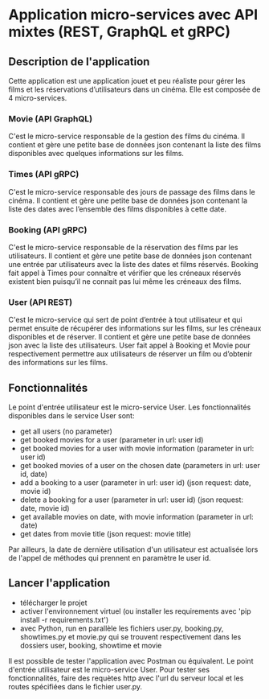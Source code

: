 # Application micro-services avec API mixtes (REST, GraphQL et gRPC)

## Description de l'application
Cette application est une application jouet et peu réaliste pour gérer les films et les réservations d’utilisateurs dans un cinéma. Elle est composée de 4 micro-services.

### Movie (API GraphQL)
C'est le micro-service responsable de la gestion des films du cinéma. Il contient et gère une petite base de données json contenant la liste des films disponibles avec quelques informations sur les films.

### Times (API gRPC)
C'est le micro-service responsable des jours de passage des films dans le cinéma. Il contient et gère une petite base de données json contenant la liste des dates avec l’ensemble des films disponibles à cette date.

### Booking (API gRPC)
C'est le micro-service responsable de la réservation des films par les utilisateurs. Il contient et gère une petite base de données json contenant une entrée par utilisateurs avec la liste des dates et films réservés. Booking fait appel à Times pour connaître et vérifier que les créneaux réservés existent bien puisqu’il ne connait pas lui même les créneaux des films.

### User (API REST)
C'est le micro-service qui sert de point d’entrée à tout utilisateur et qui permet ensuite de récupérer des informations sur les films, sur les créneaux disponibles et de réserver. Il contient et gère une petite base de données json avec la liste des utilisateurs. User fait appel à Booking et Movie pour respectivement permettre aux utilisateurs de réserver un film ou d’obtenir des informations sur les films.


## Fonctionnalités 
Le point d'entrée utilisateur est le micro-service User. Les fonctionnalités disponibles dans le service User sont:
- get all users (no parameter)
- get booked movies for a user (parameter in url: user id)
- get booked movies for a user with movie information (parameter in url: user id)
- get booked movies of a user on the chosen date (parameters in url: user id, date)
- add a booking to a user (parameter in url: user id) (json request: date, movie id)
- delete a booking for a user (parameter in url: user id) (json request: date, movie id)
- get available movies on date, with movie information (parameter in url: date)
- get dates from movie title (json request: movie title)

Par ailleurs, la date de dernière utilisation d'un utilisateur est actualisée lors de l'appel de méthodes qui prennent en paramètre le user id.

## Lancer l'application
- télécharger le projet
- activer l'environnement virtuel (ou installer les requirements avec 'pip install -r requirements.txt')
- avec Python, run en parallèle les fichiers user.py, booking.py, showtimes.py et movie.py qui se trouvent respectivement dans les dossiers user, booking, showtime et movie

Il est possible de tester l'application avec Postman ou équivalent. Le point d'entrée utilisateur est le micro-service User. Pour tester ses fonctionnalités, faire des requètes http avec l'url du serveur local et les routes spécifiées dans le fichier user.py.
